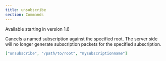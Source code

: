 ```yaml
---
title: unsubscribe
section: Commands
---
```


Available starting in version 1.6

Cancels a named subscription against the specified root. The server side will no
longer generate subscription packets for the specified subscription.

```json
["unsubscribe", "/path/to/root", "mysubscriptionname"]
```
